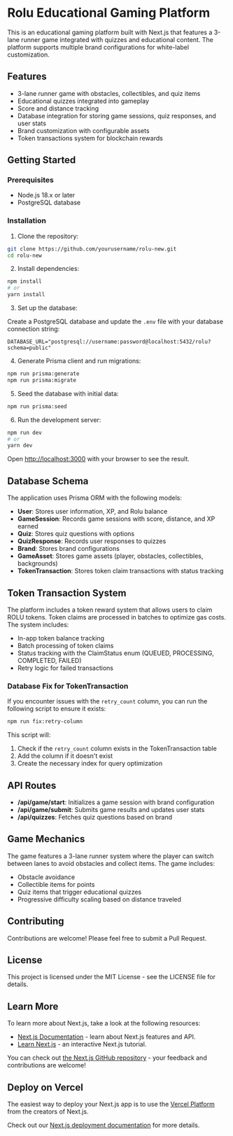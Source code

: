# Rolu Educational Gaming Platform

This is an educational gaming platform built with Next.js that features a 3-lane runner game integrated with quizzes and educational content. The platform supports multiple brand configurations for white-label customization.

## Features

- 3-lane runner game with obstacles, collectibles, and quiz items
- Educational quizzes integrated into gameplay
- Score and distance tracking
- Database integration for storing game sessions, quiz responses, and user stats
- Brand customization with configurable assets
- Token transactions system for blockchain rewards

## Getting Started

### Prerequisites

- Node.js 18.x or later
- PostgreSQL database

### Installation

1. Clone the repository:

```bash
git clone https://github.com/yourusername/rolu-new.git
cd rolu-new
```

2. Install dependencies:

```bash
npm install
# or
yarn install
```

3. Set up the database:

Create a PostgreSQL database and update the `.env` file with your database connection string:

```
DATABASE_URL="postgresql://username:password@localhost:5432/rolu?schema=public"
```

4. Generate Prisma client and run migrations:

```bash
npm run prisma:generate
npm run prisma:migrate
```

5. Seed the database with initial data:

```bash
npm run prisma:seed
```

6. Run the development server:

```bash
npm run dev
# or
yarn dev
```

Open [http://localhost:3000](http://localhost:3000) with your browser to see the result.

## Database Schema

The application uses Prisma ORM with the following models:

- **User**: Stores user information, XP, and Rolu balance
- **GameSession**: Records game sessions with score, distance, and XP earned
- **Quiz**: Stores quiz questions with options
- **QuizResponse**: Records user responses to quizzes
- **Brand**: Stores brand configurations
- **GameAsset**: Stores game assets (player, obstacles, collectibles, backgrounds)
- **TokenTransaction**: Stores token claim transactions with status tracking

## Token Transaction System

The platform includes a token reward system that allows users to claim ROLU tokens. Token claims are processed in batches to optimize gas costs. The system includes:

- In-app token balance tracking
- Batch processing of token claims
- Status tracking with the ClaimStatus enum (QUEUED, PROCESSING, COMPLETED, FAILED)
- Retry logic for failed transactions

### Database Fix for TokenTransaction

If you encounter issues with the `retry_count` column, you can run the following script to ensure it exists:

```bash
npm run fix:retry-column
```

This script will:
1. Check if the `retry_count` column exists in the TokenTransaction table
2. Add the column if it doesn't exist
3. Create the necessary index for query optimization

## API Routes

- **/api/game/start**: Initializes a game session with brand configuration
- **/api/game/submit**: Submits game results and updates user stats
- **/api/quizzes**: Fetches quiz questions based on brand

## Game Mechanics

The game features a 3-lane runner system where the player can switch between lanes to avoid obstacles and collect items. The game includes:

- Obstacle avoidance
- Collectible items for points
- Quiz items that trigger educational quizzes
- Progressive difficulty scaling based on distance traveled

## Contributing

Contributions are welcome! Please feel free to submit a Pull Request.

## License

This project is licensed under the MIT License - see the LICENSE file for details.

## Learn More

To learn more about Next.js, take a look at the following resources:

- [Next.js Documentation](https://nextjs.org/docs) - learn about Next.js features and API.
- [Learn Next.js](https://nextjs.org/learn) - an interactive Next.js tutorial.

You can check out [the Next.js GitHub repository](https://github.com/vercel/next.js) - your feedback and contributions are welcome!

## Deploy on Vercel

The easiest way to deploy your Next.js app is to use the [Vercel Platform](https://vercel.com/new?utm_medium=default-template&filter=next.js&utm_source=create-next-app&utm_campaign=create-next-app-readme) from the creators of Next.js.

Check out our [Next.js deployment documentation](https://nextjs.org/docs/app/building-your-application/deploying) for more details.
